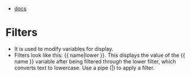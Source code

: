 - [docs](https://docs.djangoproject.com/en/2.0/ref/templates/language/#variables)

# Filters

- It is used to modify variables for display.
- Filters look like this: {{ name|lower }}. This displays the value of the {{ name }} variable after being filtered through the lower filter, which converts text to lowercase. Use a pipe (|) to apply a filter.
